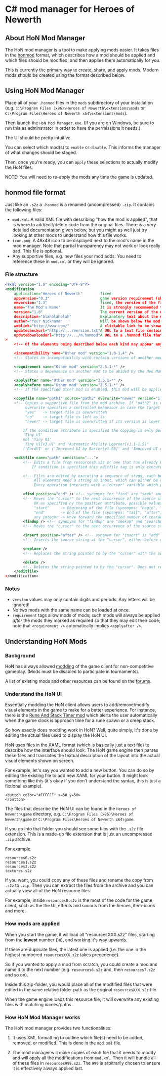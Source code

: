 # C# mod manager for Heroes of Newerth

## About HoN Mod Manager

The HoN mod manager is a tool to make applying mods easier. It takes files in the [honmod](#honmod-file-format) format, which describes how a mod should be applied and which files should be modified, and then applies them automatically for you.

This is currently the primary way to create, share, and apply mods. Modern mods should be created using the format described below.

## Using HoN Mod Manager

Place all of your `.honmod` files in the `mods` subdirectory of your installation (e.g. `C:\Program Files (x86)\Heroes of Newerth\extensions\mods` or `C:\Program Files\Heroes of Newerth x64\extensions\mods`).

Then launch the `HoN Mod Manager.exe`. (If you are on Windows, be sure to run this as adminstrator in order to have the permissions it needs.)

The UI should be pretty intuitive.

You can select which mod(s) to `enable` or `disable`. This informs the manager of what changes should be staged.

Then, once you're ready, you can `apply` these selections to actually modify the HoN files.

NOTE: You will need to re-apply the mods any time the game is updated.

## honmod file format

Just like an `.s2z` a `.honmod` is a renamed (uncompressed) `.zip`. It contains the following files:

- `mod.xml`: A valid XML file with describing "how the mod is applied", that is where to add/edit/delete code from the original files. There is a very detailed documentation given below, but you might as well just try looking at other mods to understand how this file works.
- `icon.png`: A 48x48 icon to be displayed next to the mod's name in the mod manager. Note that partial transparency may not work or look really bad. This file is optional.
- Any supportive files, e.g. new files your mod adds. You need to reference these in `mod.xml` or they will be ignored.

### File structure

```xml
<?xml version="1.0" encoding="UTF-8"?>
<modification
    application="Heroes of Newerth"        fixed
    appversion="0.3"                       game version requirement (shown is "anything starting with 0.3")
    mmversion="1.3"                        fixed, the version of the file format
    name="The Mod's Name"                  It is strongly recommended to keep this name consistent as it will identify the mod.
    version="1.0"                          The current version of the mod. Should grow with each new release.
    description="blahblahblah"             Explanatory text about the mod to be shown when selected in the Mod Manager (optional)
    author="Your Nickname"                 Will be shown below the mod's name. (optional)
    weblink="http://www.com/"              A clickable link to be shown below the description text. (optional)
    updatecheckurl="http://.../version.txt"A URL to a text file containing the newest version number. (optional)
    updatedownloadurl="http://.../m.honmod"A URL to a .honmod file that will be downloaded and replace this mod file when the text file specified above contains a higher version number than this mod currently has. (optional)
>
    <!-- Of the elements being described below each kind may appear any number of times and in any order -->

    <incompatibility name="Other mod" version="1.0-1.4" />
    <!-- States an incompatibility with certain versions of another mod to be abided by the Mod Manager; this mod cannot be enabled when the other mod is enabled. -->

    <requirement name="Other mod" version="2.5.1-*" />
    <!-- States a dependence on another mod to be abided by the Mod Manager; this mod cannot be enabled when the other mod is not present and enabled. -->

    <applyafter name="Other mod" version="2.5.1-*" />
    <applybefore name="Other mod" version="2.5.1-*" />
    <!-- If the specified other mod is enabled, this mod will be applied after/before it. -->

    <copyfile name="path1" source="path2" overwrite="newer" version="1.0" condition="..." />
    <!-- Copies a supportive file from the mod archive. If "path2" is not specified the file "path1" is copied, if it is "path2" is copied and renamed to "path1".
         overwrite specifies a controlled behaviour in case the target file already exists:
         "yes"   -> target file is overwritten
         "no"    -> target file is left as is
         "newer" -> target file is overwritten if its version is lower than the one specified by the version attribute

        If the condition attribute is specified the copying is only performed if the given condition is true. A condition can consist of another mod being enabled or disabled or a boolean expression combining multiple such conditions. Examples of valid condition strings:
        'Tiny UI'
        not 'Tiny UI'
        'Tiny UI[v3.0]' and 'Automatic Ability Learner[v1.1-1.5]'
        ('BardUI' or ('Improved UI by Barter[v1.08]' and 'Improved UI Addon - Juking Map')) and not 'Tiny UI' -->

    <editfile name="path" condition="...">
        <!-- Edits a file from resources0.s2z or one that has already been copied
            If condition is specified this editfile tag is only executed if the given condition is true; uses the same syntax as for copyfile. -->

        <!-- Files are edited by executing a sequence of steps, each being represented by one of the four elements below.
             All elements need a string as input, which can either be delivered as inner text node (between the <operation></operation> tags) or read from a file in the mod archive specified by a source attribute.
             Every operation interacts with a "cursor" variable which points to a area in the file and starts out at the beginning of the file. -->

        <find position="end" /> <!-- synonyms for "find" are "seek" and "search" -->
        <!-- Moves the "cursor" to the next occurrence of the source string
             OR as specified by the position attribute, possible values being:
             "start"     -> Beginning of the file (synonyms: "begin", "head", "before")
             "end"       -> End of the file (synonyms: "tail", "after", "eof")
             any integer -> Move forward the specified number of characters (negative values allowed) -->
        <findup /> <!-- synonyms for "findup" are "seekup" and "searchup" -->
        <!-- Moves the "cursor" to the next occurrence of the source string, but searching backwards. -->

        <insert position="after" /> <!-- synonym for "insert" is "add" -->
        <!-- Inserts the source string at the "cursor", either before or after as the position attribute specifies. -->

        <replace />
        <!-- Replaces the string pointed to by the "cursor" with the source string. -->

        <delete />
        <!-- Deletes the string pointed to by the "cursor". Does not require a source string. -->
    </editfile>
</modification>
```

### Notes

- `version` values may only contain digits and periods. Any letters will be ignored!
- No two mods with the same name can be loaded at once.
- `requirement` tags allow mods of mods; such mods will always be applied *after* the mods they marked as required so that they may edit their code; note that `<requirement />` automatically implies `<applyafter />`.

## Understanding HoN Mods

### Background

HoN has always allowed [modding](https://en.wikipedia.org/wiki/Modding) of the game client for non-competitive gameplay. (Mods must be disabled to participate in tournaments).

A list of existing mods and other resources can be found on the [forums](https://forums.heroesofnewerth.com/index.php?/forum/10-modifications/).

### Understand the HoN UI

Essentially modding the HoN client allows users to add/remove/modify visual elements in the game to make for a better experience. For instance, there is the [Rune And Stack Timer mod](https://github.com/mrhappyasthma/HoN-RuneAndStackTimer) which alerts the user automatically when the game clock is approach time for a rune spawn or a creep stack.

So how exactly does modding work in HoN? Well, quite simply, it's done by editing the actual files used to display the HoN UI.

HoN uses files in the [XAML](https://en.wikipedia.org/wiki/Extensible_Application_Markup_Language) format (which is basically just a text file) to describe how the interface should look. The HoN game engine then parses these files and translates the textual description of the layout into the actual visual elements shown on screen.

For example, let's say you wanted to add a new button. You can do so by editing the existing file to add new XAML for your button. It might look something like this (it's okay if you don't understand the syntax, this is just a fictional example).

```xaml
<button color="#FFFFFF" x=50 y=50>
</button>
```

The files that describe the HoN UI can be found in the `Heroes of Newerth\game` directory, e.g. `C:\Program Files (x86)\Heroes of Newerth\game` or `C:\Program Files\Heroes of Newerth x64\game`.

If you go into that folder you should see some files with the `.s2z` file extension. This is a made-up file extension that is just an uncompressed `.zip` archive.

For example:

```
resources0.s2z
resources1.s2z
resources3.s2z
textures.s2z
```

If you want, you could copy any of these files and rename the copy from `.s2z` to `.zip`. Then you can extract the files from the archive and you can actually view all of the HoN resource files.

For example, inside `resources0.s2z` is the most of the code for the game client, such as the the UI, effects and sounds from the heroes, item-icons and more.

### How mods are applied

When you start the game, it wil load all "resourcesXXX.s2z" files, starting from the **lowest** number ()`0`), and working it's way upwards.

If there are duplicate files, the latest one is applied (i.e. the one in the highest numbered `resourcesXXX.s2z` takes precedence).

So if you wanted to apply a mod from scratch, you could create a mod and name it to the next number (e.g. `resources6.s2z` and, then `resources7.s2z` and so on).

Inside this zip-folder, you would place all of the modfified files that were edited in the same relative folder path as the original `resourcesXXX.s2z` file.

When the game engine loads this resource file, it will overwrite any existing files with matching names/paths.

### How HoN Mod Manager works

The HoN mod manager provides two functionalities:

1. It uses XML formatting to outline which file(s) need to be added, removed, or modified. This is done in the `mod.xml` file.

2. The mod manager will make copies of each file that it needs to modify and will apply all the modifications from `mod.xml`. Then it will bundle all of these files in `resources999.s2z`. The `999` is arbitrarily chosen to ensure it is effectively always applied last.